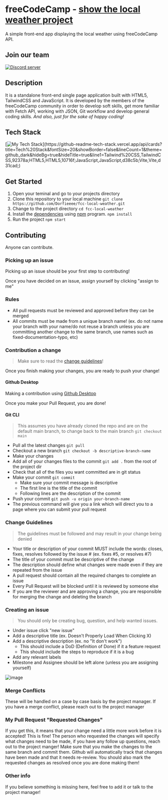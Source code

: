 # freeCodeCamp - [show the local weather project](https://www.freecodecamp.org/learn/coding-interview-prep/take-home-projects/show-the-local-weather)

A simple front-end app displaying the local weather using freeCodeCamp API.

## Join our team

[![Discord server](https://user-images.githubusercontent.com/65303812/221849016-b67e6f6d-2510-4673-b6a4-7eacaf79942f.png)](https://discord.gg/mkvDfk55P2)

## Description

It is a standalone front-end single page application built with HTML5, TailwindCSS and JavaScript. It is developed by the members of the freeCodeCamp community in order to develop soft skills, get more familiar with Fetch API, working with JSON, Git workflow and develop general coding skills. _And also, just for the sake of happy coding!_

## Tech Stack

[![My Tech Stack](https://github-readme-tech-stack.vercel.app/api/cards?title=Tech%20Stack&fontSize=20&showBorder=false&lineCount=1&theme=github_dark&hideBg=true&hideTitle=true&line1=Tailwind%20CSS,TailwindCSS,92378a;HTML5,HTML5,10716f;JavaScript,JavaScript,d38c5b;Vite,Vite,d31cad;)](https://github-readme-tech-stack.vercel.app/api/cards?title=Tech%20Stack&fontSize=20&showBorder=false&lineCount=1&theme=github_dark&hideBg=true&hideTitle=true&line1=Tailwind%20CSS,TailwindCSS,92378a;HTML5,HTML5,10716f;JavaScript,JavaScript,d38c5b;Vite,Vite,d31cad;)

## Get Started

1. Open your teminal and go to your projects directory
1. Clone this repository to your local machine `git clone https://github.com/Dorfieeee/fcc-local-weather.git`
1. Change to the project directory `cd fcc-local-weather`
1. Install the [dependencies](https://www.quora.com/What-is-a-dependency-in-coding?share=1) using [npm](https://www.w3schools.com/whatis/whatis_npm.asp) program. `npm install`
1. Run the project `npm start`

## Contributing

Anyone can contribute.

### Picking up an issue

Picking up an issue should be your first step to contributing!

Once you have decided on an issue, assign yourself by clicking "assign to me"

### Rules

- All pull requests must be reviewed and approved before they can be merged
- All commits must be made from a unique branch name! (ex. do not name your branch with your name/do not reuse a branch unless you are committing another change to the same branch, use names such as fixed-documentation-typo, etc)

### Contribution a change

> Make sure to read the [change guidelines](#change-guidelines)!

Once you finish making your changes, you are ready to push your change!

#### Github Desktop

Making a contribution using [Github Desktop](https://docs.github.com/en/desktop/contributing-and-collaborating-using-github-desktop/making-changes-in-a-branch/committing-and-reviewing-changes-to-your-project)

Once you make your Pull Request, you are done!

#### Git CLI

> This assumes you have already cloned the repo and are on the default main branch, to change back to the main branch `git checkout main`

- Pull all the latest changes `git pull`
- Checkout a new branch `git checkout -b descriptive-branch-name`
- Make your changes
- Add all of your changes files to the commit `git add .` from the root of the project dir
- Check that all of the files you want committed are in git status
- Make your commit `git commit`
  - Make sure your commit message is descriptive
  - The first line is the title of the commit
  - Following lines are the description of the commit
- Push your commit `git push -u origin your-branch-name`
- The previous command will give you a link which will direct you to a page where you can submit your pull request

### Change Guidelines

> The guidelines must be followed and may result in your change being denied

- Your title or description of your commit MUST include the words: closes, fixes, resolves followed by the issue # (ex. fixes #5, or resolves #7)
- The title of your commit must be descriptive of the change
- The description should define what changes were made even if they are repeated from the issue
- A pull request should contain all the required changes to complete an issue
- Every Pull Request will be blocked until it is reviewed by someone else
- If you are the reviewer and are approving a change, you are responsible for merging the change and deleting the branch

### Creating an issue

> You should only be creating bug, question, and help wanted issues.

- Under issue click "new issue"
- Add a descriptive title (ex. Doesn't Properly Load When Clicking X)
- Add a descriptive description (ex. no "It don't work")
  - This should include a DoD (Definition of Done) if it a feature request
  - This should include the steps to reproduce if it is a bug
- Add any relevant labels
- Milestone and Assignee should be left alone (unless you are assigning yourself)

![image](https://user-images.githubusercontent.com/65303812/221426518-cedb392e-651e-44d8-bbb5-0e84ae71211c.png)

### Merge Conflicts

These will be handled on a case by case basis by the project manager. If you have a merge conflict, please reach out to the project manager

### My Pull Request "Requested Changes"

If you get this, it means that your change need a little more work before it is accepted! This is fine! The person who requested the changes will specify what changes need to be made, if you have any follow up questions, reach out to the project manger! Make sure that you make the changes to the same branch and commit them. Github will automatically track that changes have been made and that it needs re-review. You should also mark the requested changes as resolved once you are done making them!

### Other info

If you believe something is missing here, feel free to add it or talk to the project manager!
